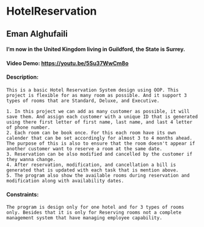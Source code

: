 # HotelReservation

## Eman Alghufaili
#### I’m now in the United Kingdom living in Guildford, the State is Surrey.
#### Video Demo:  https://youtu.be/5Su37WwCm8o
#### Description:
    This is a basic Hotel Reservation System design using OOP. This project is flexible for as many room as possible. And it support 3 types of rooms that are Standard, Deluxe, and Executive.

    1. In this project we can add as many customer as possible, it will save them. And assign each customer with a unique ID that is generated using there first letter of first name, last name, and last 4 letter of phone number.
    2. Each room can be book once. For this each room have its own calender that can be set accordingly for almost 3 to 4 months ahead. The purpose of this is also to ensure that the room doesn't appear if another customer want to reserve a room at the same date.
    3. Reservation can be also modified and cancelled by the customer if they wanna change.
    4. After reservation, modification, and cancellation a bill is generated that is updated with each task that is mention above.
    5. The program also show the available rooms during reservation and modification along with availability dates.
#### Constraints:
    The program is design only for one hotel and for 3 types of rooms only. Besides that it is only for Reserving rooms not a complete management system that have managing employee capability.